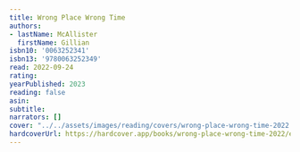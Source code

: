 ```yaml
---
title: Wrong Place Wrong Time
authors:
- lastName: McAllister
  firstName: Gillian
isbn10: '0063252341'
isbn13: '9780063252349'
read: 2022-09-24
rating:
yearPublished: 2023
reading: false
asin:
subtitle:
narrators: []
cover: "../../assets/images/reading/covers/wrong-place-wrong-time-2022.jpeg"
hardcoverUrl: https://hardcover.app/books/wrong-place-wrong-time-2022/editions/30464530
---
```

